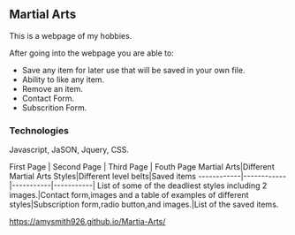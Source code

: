 ## Martial Arts

This is a webpage of my hobbies.

After going into the webpage you are able to:

* Save any item for later use that will be saved in your own file.
* Ability to like any item.
* Remove an item.
* Contact Form.
* Subscrition Form.


### Technologies
Javascript, JaSON, Jquery, CSS.

First Page | Second Page | Third Page | Fouth Page
Martial Arts|Different Martial Arts Styles|Different level belts|Saved items
------------|------------|-----------|-----------|
List of some of the deadliest styles including 2 images.|Contact form,images and a table of examples of different styles|Subscription form,radio button,and images.|List of the saved items.


https://amysmith926.github.io/Martia-Arts/

